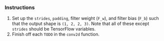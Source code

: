 ### Instructions

1. Set up the `strides`, `padding`, filter weight (`F_w`), and filter bias (`F_b`) such that the output shape is `(1, 2, 2, 3)`. Note that all of these except `strides` should be TensorFlow variables.
2. Finish off each `TODO` in the `conv2d` function.